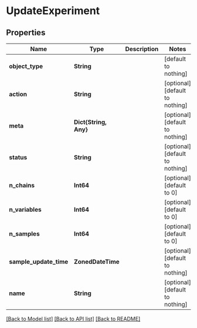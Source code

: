 # UpdateExperiment


## Properties
Name | Type | Description | Notes
------------ | ------------- | ------------- | -------------
**object_type** | **String** |  | [default to nothing]
**action** | **String** |  | [optional] [default to nothing]
**meta** | **Dict{String, Any}** |  | [optional] [default to nothing]
**status** | **String** |  | [optional] [default to nothing]
**n_chains** | **Int64** |  | [optional] [default to 0]
**n_variables** | **Int64** |  | [optional] [default to 0]
**n_samples** | **Int64** |  | [optional] [default to 0]
**sample_update_time** | **ZonedDateTime** |  | [optional] [default to nothing]
**name** | **String** |  | [optional] [default to nothing]


[[Back to Model list]](../README.md#models) [[Back to API list]](../README.md#api-endpoints) [[Back to README]](../README.md)



